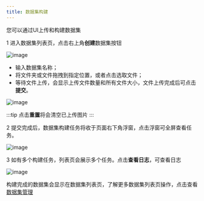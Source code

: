```yaml
---
title: 数据集构建
---
```


您可以通过UI上传和构建数据集

1 进入数据集列表页，点击右上角**创建**数据集按钮

![image](https://starwhale-examples.oss-cn-beijing.aliyuncs.com/docs/User%20guide/Dataset/create/create1.png)

- 输入数据集名称；
- 将文件夹或文件拖拽到指定位置，或者点击选取文件；
- 等待文件上传，会显示上传文件数量和所有文件大小，文件上传完成后可点击**提交**。

![image](https://starwhale-examples.oss-cn-beijing.aliyuncs.com/docs/User%20guide/Dataset/create/upload.jpg)

:::tip
点击**重置**将会清空已上传图片
:::

2 提交完成后，数据集构建任务将收于页面右下角浮窗，点击浮窗可全屏查看任务。

![image](https://starwhale-examples.oss-cn-beijing.aliyuncs.com/docs/User%20guide/Dataset/create/floating%20window.png)

3 如有多个构建任务，列表页会展示多个任务。点击**查看日志**，可查看日志

![image](https://starwhale-examples.oss-cn-beijing.aliyuncs.com/docs/User%20guide/Dataset/create/building%20job.jpg)

构建完成的数据集会显示在数据集列表页，了解更多数据集列表页操作，点击查看[数据集管理](https://github.com/lijing-susan/docs/blob/susan-docs-userguide/i18n/zh/docusaurus-plugin-content-docs/current/userguide/dataset-user-guide/ui/manage-dataset.md)
